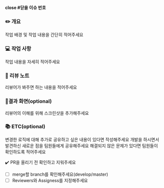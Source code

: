 #### close #닫을 이슈 번호

### ✏️ 개요
작업 배경 및 작업 내용을 간단히 적어주세요

### 💻 작업 사항
작업 내용을 자세히 적어주세요

### 📄 리뷰 노트
리뷰어가 봐주면 하는 내용을 적어주세요

### 📱결과 화면(optional)
리뷰어의 이해를 위해 스크린샷을 추가해주세요

### 📚 ETC(optional)
변경한 로직에 대해 추가로 공유하고 싶은 내용이 있다면 작성해주세요
개발을 하시면서 발견하신 새로운 점을 팀원들에게 공유해주세요
해결되지 않은 문제가 있다면 팀원들이 확인하도록 적어주세요

✔️ PR을 올리기 전 확인하고 지워주세요
- [ ] merge할 branch를 확인해주세요(develop/master)
- [ ] Reviewers와 Assigness를 지정해주세요
